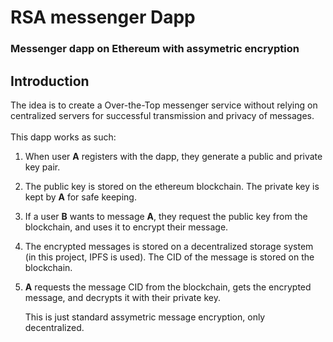 # RSA messenger Dapp
### Messenger dapp on Ethereum with assymetric encryption

## Introduction
  The idea is to create a Over-the-Top messenger service without relying on centralized servers for successful transmission and privacy of messages.<br><br>
  This dapp works as such:
1. When user <b>A</b> registers with the dapp, they generate a public and private key pair.
2. The public key is stored on the ethereum blockchain. The private key is kept by <b>A</b> for safe keeping.
3. If a user <b>B</b> wants to message <b>A</b>, they request the public key from the blockchain, and uses it to encrypt their message.
4. The encrypted messages is stored on a decentralized storage system (in this project, IPFS is used). The CID of the message is stored on the blockchain.
5. <b>A</b> requests the message CID from the blockchain, gets the encrypted message, and decrypts it with their private key.
   
   This is just standard assymetric message encryption, only decentralized.